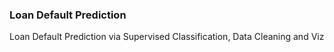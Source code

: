 ### Loan Default Prediction
Loan Default Prediction via Supervised Classification, Data Cleaning and Viz
